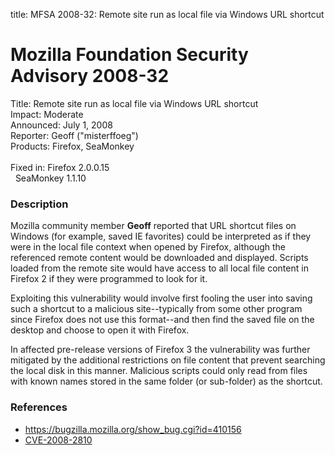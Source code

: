 title: MFSA 2008-32: Remote site run as local file via Windows URL shortcut

<h1>Mozilla Foundation Security Advisory 2008-32</h1>

<p>
<span class="label">Title:</span>      Remote site run as local file via Windows URL shortcut<br/>
<span class="label">Impact:</span>     Moderate<br/>
<span class="label">Announced:</span>  July 1, 2008<br/>
<span class="label">Reporter:</span>   Geoff ("misterffoeg")<br/>
<span class="label">Products:</span>   Firefox, SeaMonkey<br/>
<br/>
<span class="label">Fixed in:</span>   Firefox 2.0.0.15<br/>
<span class="label">&#160;</span>      SeaMonkey 1.1.10<br/>
</p>


<h3>Description</h3>

<p>Mozilla community member <strong>Geoff</strong> reported that URL shortcut
files on Windows (for example, saved IE favorites) could be interpreted as if
they were in the local file context when opened by Firefox, although the
referenced remote content would be downloaded and displayed. Scripts loaded
from the remote site would have access to all local file content in Firefox 2
if they were programmed to look for it.</p>

<p>Exploiting this vulnerability would involve first fooling the user into
saving such a shortcut to a malicious site--typically from some other program
since Firefox does not use this format--and then find the saved file on the
desktop and choose to open it with Firefox.</p>

<p>In affected pre-release versions of Firefox 3 the vulnerability was
further mitigated by the additional restrictions on file content that prevent
searching the local disk in this manner. Malicious scripts could only read
from files with known names stored in the same folder (or sub-folder) as
the shortcut.</p>

<h3>References</h3>

<ul>
  <li><a href="https://bugzilla.mozilla.org/show_bug.cgi?id=410156">https://bugzilla.mozilla.org/show_bug.cgi?id=410156</a></li>
  <li><a class="ex-ref" href="http://cve.mitre.org/cgi-bin/cvename.cgi?name=CVE-2008-2810">CVE-2008-2810</a></li>

</ul>



